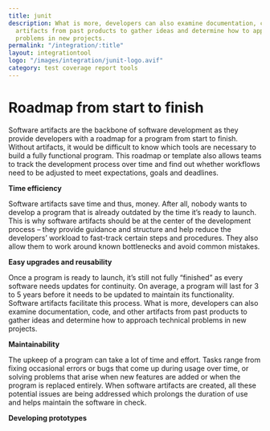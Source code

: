 ```yaml
---
title: junit
description: What is more, developers can also examine documentation, code, and other
  artifacts from past products to gather ideas and determine how to approach technical
  problems in new projects.
permalink: "/integration/:title"
layout: integrationtool
logo: "/images/integration/junit-logo.avif"
category: test coverage report tools
---
```


# Roadmap from start to finish

Software artifacts are the backbone of software development as they provide developers with a roadmap for a program from start to finish. Without artifacts, it would be difficult to know which tools are necessary to build a fully functional program. This roadmap or template also allows teams to track the development process over time and find out whether workflows need to be adjusted to meet expectations, goals and deadlines.

**Time efficiency**

Software artifacts save time and thus, money. After all, nobody wants to develop a program that is already outdated by the time it’s ready to launch. This is why software artifacts should be at the center of the development process – they provide guidance and structure and help reduce the developers’ workload to fast-track certain steps and procedures. They also allow them to work around known bottlenecks and avoid common mistakes.

**Easy upgrades and reusability**

Once a program is ready to launch, it’s still not fully “finished” as every software needs updates for continuity. On average, a program will last for 3 to 5 years before it needs to be updated to maintain its functionality. Software artifacts facilitate this process. What is more, developers can also examine documentation, code, and other artifacts from past products to gather ideas and determine how to approach technical problems in new projects.

**Maintainability**

The upkeep of a program can take a lot of time and effort. Tasks range from fixing occasional errors or bugs that come up during usage over time, or solving problems that arise when new features are added or when the program is replaced entirely. When software artifacts are created, all these potential issues are being addressed which prolongs the duration of use and helps maintain the software in check.

**Developing prototypes**
